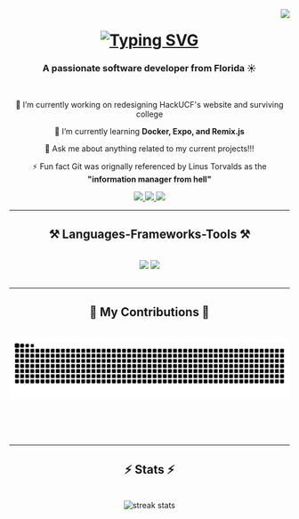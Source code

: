 <img align="right" src="https://visitor-badge.laobi.icu/badge?page_id=parchinski.parchinski" />

<h1 align="center">
    <a href="https://git.io/typing-svg"><img src="https://readme-typing-svg.herokuapp.com?font=Jetbrains+Mono&weight=900&size=32&duration=2500&pause=1000&color=CBA6F7&center=true&vCenter=true&width=435&lines=Hi+There!%F0%9F%91%8B;I'm+Bryant+Parchinski" alt="Typing SVG" /></a>
</h1>

<h3 align="center">A passionate software developer from Florida ☀</h3>

<br/>

<div align="center">
 
 🔭 I’m currently working on redesigning HackUCF's website and surviving college
 
 🌱 I’m currently learning **Docker, Expo, and Remix.js**

💬 Ask me about anything related to my current projects!!!

⚡ Fun fact Git was orignally referenced by Linus Torvalds as the **"information manager from hell"**

 </div>
 
<div align="center"> 
  <a href="mailto:bryantparchinski@gmail.com">
    <img src="https://img.shields.io/badge/Gmail-333333?style=for-the-badge&logo=gmail&logoColor=red" />
  </a>
  <a href="https://linkedin.com/in/bryant-p-2b026b277" target="_blank">
    <img src="https://img.shields.io/badge/LinkedIn-0077B5?style=for-the-badge&logo=linkedin&logoColor=white" target="_blank" />
  </a>
  <a href="https://bryantpdev.com" target="_blank">
     <img src="https://img.shields.io/badge/Portfolio-FF5722?style=for-the-badge&logo=todoist&logoColor=white" target="_blank" /> <!-- sqlite, safari, google-chrome are other good icon options -->
  </a>
</div>

 <hr/>
 
<h2 align="center">⚒️ Languages-Frameworks-Tools ⚒️</h2>
<br/>
<div align="center">
    <img src="https://skillicons.dev/icons?i=react,bootstrap,html,css,vscode,github,figma,tailwind,git,go,bash,powershell" />
    <img src="https://skillicons.dev/icons?i=nodejs,python,javascript,typescript,express,c,java,nextjs,mysql,supabase,tailwindcss,docker" /><br>
</div>

<br/>
<hr/>

<div align="center">
  <h2>🐍 My Contributions 🐍</h2>
  <br>
  <img alt="snake eating my contributions" src="https://raw.githubusercontent.com/parchinski/parchinski/output/github-contribution-grid-snake.svg" />
  
  <br/><br/><br/>
</div>

<hr/>

<h2 align="center">⚡ Stats ⚡</h2>
<br>
<div align=center>
  <img width=800 src="https://streak-stats.demolab.com?user=parchinski%20&theme=catppuccin-mocha&hide_border=true&date_format=n%2Fj%5B%2FY%5D" alt="streak stats"/>
</div>
<br/>
